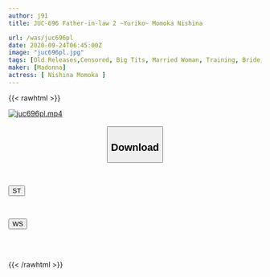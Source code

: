 ```yaml
---
author: j91
title: JUC-696 Father-in-law 2 ~Yuriko~ Momoka Nishina

url: /was/juc696pl
date: 2020-09-24T06:45:00Z
image: "juc696pl.jpg"
tags: [Old Releases,Censored, Big Tits, Married Woman, Training, Bride, Young Wife, (tag-censored), Digital Mosaic, Original Collaboration, Elder Male	]
maker: [Madonna]
actress: [ Nishina Momoka ]
---
```



{{< rawhtml >}}

<div class="video" data-videoid="w6Br3ey2akU6pw">
    <a href="javascript:;">
        <img src="/was/juc696pl/juc696pl.jpg" width="WIDTH" height="HEIGHT" alt="juc696pl.mp4" loading="lazy">
    </a>
</div>

<script type="text/javascript" src="https://j91.asia/asset/on-demand-st.js"></script>

<br>
  <link rel="stylesheet" href="https://j91.asia/asset/bs5.css">
  
  <center>
  <button class="btn btn-primary" type="button" data-bs-toggle="collapse" data-bs-target=".multi-collapse" aria-expanded="false" aria-controls="multiCollapseExample1 multiCollapseExample2"><h2>Download</h2></button></center>
</p>
<div class="row">
  <div class="col">
    <div class="collapse multi-collapse" id="multiCollapseExample1">
      <div class="card card-body">
	      	      <br>
<div class="buttons">  
<p><a href="https://streamtape.to/v/w6Br3ey2akU6pw" target="_blank"><button class="btn-hover color-3"><i class="fa fa-download"></i> ST</button></a></p></div>
    </div>
  </div>
</div>
  <div class="col">
    <div class="collapse multi-collapse" id="multiCollapseExample2">
      <div class="card card-body">
	      <br>
<div class="buttons">
<p><a href="https://wolfstream.tv/htldz79xq3cf" target="_blank"><button class="btn-hover color-8"><i class="fa fa-download"></i> WS</button></a></p></div>
<br><br>
      </div>
    </div>
  </div>
</div>

{{< /rawhtml >}}